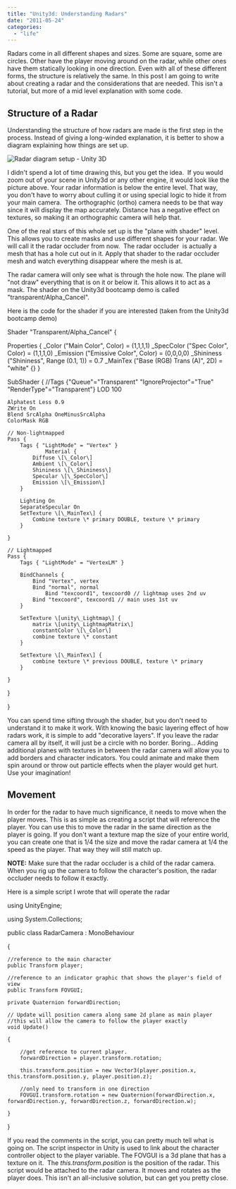 ```yaml
---
title: "Unity3d: Understanding Radars"
date: "2011-05-24"
categories: 
  - "life"
---
```


Radars come in all different shapes and sizes. Some are square, some are circles. Other have the player moving around on the radar, while other ones have them statically looking in one direction. Even with all of these different forms, the structure is relatively the same. In this post I am going to write about creating a radar and the considerations that are needed. This isn't a tutorial, but more of a mid level explanation with some code.

## Structure of a Radar

Understanding the structure of how radars are made is the first step in the process. Instead of giving a long-winded explanation, it is better to show a diagram explaining how things are set up.

![Radar diagram setup - Unity 3D](/images/radar-diagram.jpg "radar-diagram")

I didn't spend a lot of time drawing this, but you get the idea.  If you would zoom out of your scene in Unity3d or any other engine, it would look like the picture above. Your radar information is below the entire level. That way, you don't have to worry about culling it or using special logic to hide it from your main camera.  The orthographic (ortho) camera needs to be that way since it will display the map accurately. Distance has a negative effect on textures, so making it an orthographic camera will help that.

One of the real stars of this whole set up is the "plane with shader" level. This allows you to create masks and use different shapes for your radar. We will call it the radar occluder from now.  The radar occluder  is actually a mesh that has a hole cut out in it. Apply that shader to the radar occluder mesh and watch everything disappear where the mesh is at.

The radar camera will only see what is through the hole now. The plane will "not draw" everything that is on it or below it. This allows it to act as a mask. The shader on the Unity3d bootcamp demo is called "transparent/Alpha\_Cancel".

Here is the code for the shader if you are interested (taken from the Unity3d bootcamp demo)

Shader "Transparent/Alpha\_Cancel" {

Properties {
	\_Color ("Main Color", Color) = (1,1,1,1)
	\_SpecColor ("Spec Color", Color) = (1,1,1,0)
	\_Emission ("Emissive Color", Color) = (0,0,0,0)
	\_Shininess ("Shininess", Range (0.1, 1)) = 0.7
	\_MainTex ("Base (RGB) Trans (A)", 2D) = "white" {}
}

SubShader {
	//Tags {"Queue"="Transparent" "IgnoreProjector"="True" "RenderType"="Transparent"}
	LOD 100

	Alphatest Less 0.9
	ZWrite On
	Blend SrcAlpha OneMinusSrcAlpha
	ColorMask RGB

	// Non-lightmapped
	Pass {
		Tags { "LightMode" = "Vertex" }
		        Material {
			Diffuse \[\_Color\]
			Ambient \[\_Color\]
			Shininess \[\_Shininess\]
			Specular \[\_SpecColor\]
			Emission \[\_Emission\]
		}

		Lighting On
		SeparateSpecular On
		SetTexture \[\_MainTex\] {
			Combine texture \* primary DOUBLE, texture \* primary
		} 

	}

	// Lightmapped
	Pass {
		Tags { "LightMode" = "VertexLM" }

		BindChannels {
			Bind "Vertex", vertex
			Bind "normal", normal
  		        Bind "texcoord1", texcoord0 // lightmap uses 2nd uv
			Bind "texcoord", texcoord1 // main uses 1st uv
		}

		SetTexture \[unity\_Lightmap\] {
			matrix \[unity\_LightmapMatrix\]
			constantColor \[\_Color\]
			combine texture \* constant
		}

		SetTexture \[\_MainTex\] {
			combine texture \* previous DOUBLE, texture \* primary
		}

	}

}

}

You can spend time sifting through the shader, but you don't need to understand it to make it work. With knowing the basic layering effect of how radars work, it is simple to add "decorative layers". If you leave the radar camera all by itself, it will just be a circle with no border. Boring... Adding additional planes with textures in between the radar camera will allow you to add borders and character indicators. You could animate and make them spin around or throw out particle effects when the player would get hurt. Use your imagination!

## Movement

In order for the radar to have much significance, it needs to move when the player moves. This is as simple as creating a script that will reference the player. You can use this to move the radar in the same direction as the player is going. If you don't want a texture map the size of your entire world, you can create one that is 1/4 the size and move the radar camera at 1/4 the speed as the player. That way they will still match up.

**NOTE:** Make sure that the radar occluder is a child of the radar camera. When you rig up the camera to follow the character's position, the radar occluder needs to follow it exactly.

Here is a simple script I wrote that will operate the radar

using UnityEngine;

using System.Collections;

public class RadarCamera : MonoBehaviour

{

    //reference to the main character
    public Transform player;

    //reference to an indicator graphic that shows the player's field of view
    public Transform FOVGUI;

    private Quaternion forwardDirection;

    // Update will position camera along same 2d plane as main player
    //this will allow the camera to follow the player exactly
    void Update()

    {

        //get reference to current player.
        forwardDirection = player.transform.rotation;

        this.transform.position = new Vector3(player.position.x, this.transform.position.y, player.position.z);

        //only need to transform in one direction
        FOVGUI.transform.rotation = new Quaternion(forwardDirection.x, forwardDirection.y, forwardDirection.z, forwardDirection.w);

    }

}

If you read the comments in the script, you can pretty much tell what is going on. The script inspector in Unity is used to link about the character controller object to the player variable. The FOVGUI is a 3d plane that has a texture on it.  The _this.transform.position_ is the position of the radar. This script would be attached to the radar camera. It moves and rotates as the player does. This isn't an all-inclusive solution, but can get you pretty close.
